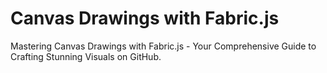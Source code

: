 # Canvas Drawings with Fabric.js
Mastering Canvas Drawings with Fabric.js - Your Comprehensive Guide to Crafting Stunning Visuals on GitHub.
